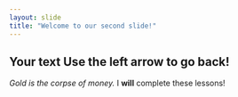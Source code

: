 ```yaml
---
layout: slide
title: "Welcome to our second slide!"
---
```

Your text
Use the left arrow to go back!
---
_Gold is the corpse of money._
I **will** complete these lessons!
